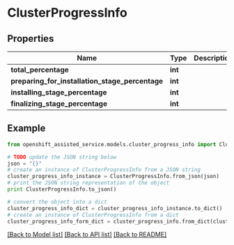 # ClusterProgressInfo


## Properties
Name | Type | Description | Notes
------------ | ------------- | ------------- | -------------
**total_percentage** | **int** |  | [optional] 
**preparing_for_installation_stage_percentage** | **int** |  | [optional] 
**installing_stage_percentage** | **int** |  | [optional] 
**finalizing_stage_percentage** | **int** |  | [optional] 

## Example

```python
from openshift_assisted_service.models.cluster_progress_info import ClusterProgressInfo

# TODO update the JSON string below
json = "{}"
# create an instance of ClusterProgressInfo from a JSON string
cluster_progress_info_instance = ClusterProgressInfo.from_json(json)
# print the JSON string representation of the object
print ClusterProgressInfo.to_json()

# convert the object into a dict
cluster_progress_info_dict = cluster_progress_info_instance.to_dict()
# create an instance of ClusterProgressInfo from a dict
cluster_progress_info_form_dict = cluster_progress_info.from_dict(cluster_progress_info_dict)
```
[[Back to Model list]](../README.md#documentation-for-models) [[Back to API list]](../README.md#documentation-for-api-endpoints) [[Back to README]](../README.md)


